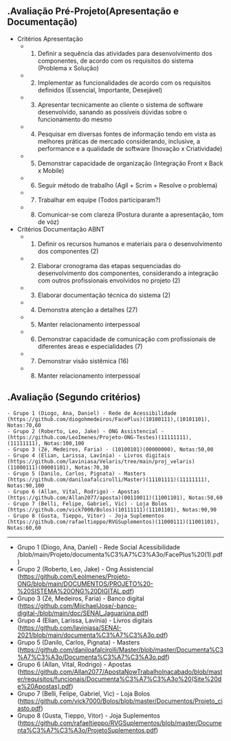 .Avaliação Pré-Projeto(Apresentação e Documentação)
------------
- Critérios Apresentação
	- 1. Definir a sequência das atividades para desenvolvimento dos componentes, de acordo com os requisitos do sistema (Problema x Solução)
	- 2. Implementar as funcionalidades de acordo com os requisitos definidos (Essencial, Importante, Desejável)
	- 3. Apresentar tecnicamente ao cliente o sistema de software desenvolvido, sanando as possíveis dúvidas sobre o funcionamento do mesmo
	- 4. Pesquisar em diversas fontes de informação tendo em vista as melhores práticas de mercado considerando, inclusive, a performance e a qualidade de software (Inovação x Criatividade)
	- 5. Demonstrar capacidade de organização (Integração Front x Back x Mobile)
	- 6. Seguir método de trabalho (Agil + Scrim + Resolve o problema)
	- 7. Trabalhar em equipe (Todos participaram?)
	- 8. Comunicar-se com clareza (Postura durante a apresentação, tom de vóz)
- Critérios Documentação ABNT
	- 1. Definir os recursos humanos e materiais para o desenvolvimento dos componentes (2)
	- 2. Elaborar cronograma das etapas sequenciadas do desenvolvimento dos componentes, considerando a integração com outros profissionais envolvidos no projeto (2)
	- 3. Elaborar documentação técnica do sistema (2)
	- 4. Demonstra atenção a detalhes (27)
	- 5. Manter relacionamento interpessoal
	- 6. Demonstrar capacidade de comunicação com profissionais de diferentes áreas e especialidades (7)
	- 7. Demonstrar visão sistêmica (16)
	- 8. Manter relacionamento interpessoal

.Avaliação (Segundo critérios)
-------------
	- Grupo 1 (Diogo, Ana, Daniel) - Rede de Acessibilidade (https://github.com/diogohmedeiros/FacePlus)(10100111),(10101101), Notas:70,60
	- Grupo 2 (Roberto, Leo, Jake) - ONG Assistencial - (https://github.com/LeoImenes/Projeto-ONG-Testes)(11111111),(11111111), Notas:100,100
	- Grupo 3 (Zé, Medeiros, Faria) - (10100101)(00000000), Notas:50,00
	- Grupo 4 (Elian, Larissa, Lavínia) - Livros digitais (https://github.com/laviniasa/Velaris/tree/main/proj_velaris)(11000111)(00001101), Notas:70,30
	- Grupo 5 (Danilo, Carlos, Pignata) - Masters (https://github.com/daniloafalcirolli/Master)(11101111)(11111111), Notas:90,100
	- Grupo 6 (Allan, Vital, Rodrigo) - Apostas (https://github.com/Allan2077/aposta)(00110011)(11001101), Notas:50,60
	- Grupo 7 (Belli, Felipe, Gabriel, Vic) - Loja Bolos (https://github.com/vick7000/Bolos)(10111111)(11101101), Notas:90,90
	- Grupo 8 (Gusta, Tieppo, Vitor) - Joja Suplementos (https://github.com/rafaeltieppo/RVGSuplementos)(11000111)(11001101), Notas:60,60
-------------

- Grupo 1 (Diogo, Ana, Daniel) - Rede Social Acessibilidade  /blob/main/Projeto/documenta%C3%A7%C3%A3o/FacePlus%20(1).pdf)
- Grupo 2 (Roberto, Leo, Jake) - Ong Assistencial (https://github.com/LeoImenes/Projeto-ONG/blob/main/DOCUMENTOS/PROJETO%20-%20SISTEMA%20ONG%20DIGITAL.pdf)
- Grupo 3 (Zé, Medeiros, Faria) - Banco digital (https://github.com/MiichaelJose/-banco-digital-/blob/main/doc/SENAI_Jaguariúna.pdf)
- Grupo 4 (Elian, Larissa, Lavínia) - Livros digitais (https://github.com/laviniasa/SENAI-2021/blob/main/documenta%C3%A7%C3%A3o.pdf)
- Grupo 5 (Danilo, Carlos, Pignata) - Masters (https://github.com/daniloafalcirolli/Master/blob/master/Documenta%C3%A7%C3%A3o/Documenta%C3%A7%C3%A3o.pdf)
- Grupo 6 (Allan, Vital, Rodrigo) - Apostas (https://github.com/Allan2077/ApostaNowTrabalhoInacabado/blob/master/requisitos/funcionais/Documenta%C3%A7%C3%A3o%20(Site%20de%20Apostas).pdf)
- Grupo 7 (Belli, Felipe, Gabriel, Vic) - Loja Bolos (https://github.com/vick7000/Bolos/blob/master/Documentos/Projeto_ciasto.pdf)
- Grupo 8 (Gusta, Tieppo, Vitor) - Joja Suplementos (https://github.com/rafaeltieppo/RVGSuplementos/blob/master/Documenta%C3%A7%C3%A3o/ProjetoSuplementos.pdf)